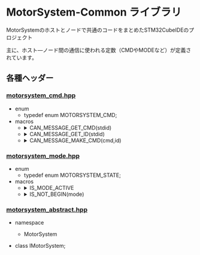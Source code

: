 # MotorSystem-Common ライブラリ
MotorSystemのホストとノードで共通のコードをまとめたSTM32CubeIDEのプロジェクト

主に、ホスト―ノード間の通信に使われる定数（CMDやMODEなど）が定義されています。

## 各種ヘッダー
### [motorsystem_cmd.hpp](./MotorSystem-common/motorsystem_cmd.hpp)
* enum<br>
    * typedef enum MOTORSYSTEM_CMD;
* macros<br>
    * <details><summary>CAN_MESSAGE_GET_CMD(stdid)</summary>取得したCANメッセージのSIDからコマンド部分を抽出するマクロ</details>
    * <details><summary>CAN_MESSAGE_GET_ID(stdid)</summary>取得したCANメッセージのSIDからデバイスのIDを抽出するマクロ</details>
    * <details><summary>CAN_MESSAGE_MAKE_CMD(cmd,id)</summary>コマンドとIDからCANメッセージのSIDを生成するマクロ</details>

### [motorsystem_mode.hpp](./MotorSystem-common/motorsystem_mode.hpp)
* enum<br>
    * typedef enum MOTORSYSTEM_STATE;
* macros<br>
    * <details><summary>IS_MODE_ACTIVE</summary>動作中(DUTY or VELOCITY)であるかをboolで返すマクロ</details>
    * <details><summary>IS_NOT_BEGIN(mode)</summary>beginされていないかどうかをboolで返すマクロ</details>

### [motorsystem_abstract.hpp](./MotorSystem-common/motorsystem_abstract.hpp)
* namespace
    * MotorSystem

* class IMotorSystem;